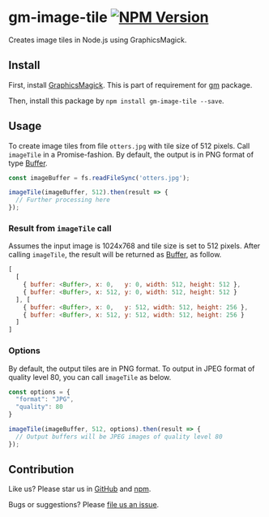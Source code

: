 # gm-image-tile [![NPM Version](https://img.shields.io/npm/v/gm.svg?style=flat)](https://www.npmjs.org/package/gm-image-tile)

Creates image tiles in Node.js using GraphicsMagick.

## Install

First, install [GraphicsMagick](https://graphicsmagick.org). This is part of requirement for [gm](https://npmjs.org/package/gm) package.

Then, install this package by `npm install gm-image-tile --save`.

## Usage

To create image tiles from file `otters.jpg` with tile size of 512 pixels. Call `imageTile` in a Promise-fashion. By default, the output is in PNG format of type [Buffer](https://nodejs.org/api/buffer.html).

```js
const imageBuffer = fs.readFileSync('otters.jpg');

imageTile(imageBuffer, 512).then(result => {
  // Further processing here
});
```

### Result from `imageTile` call

Assumes the input image is 1024x768 and tile size is set to 512 pixels. After calling `imageTile`, the result will be returned as [Buffer](https://nodejs.org/api/buffer.html), as follow.

```js
[
  [
    { buffer: <Buffer>, x: 0,   y: 0, width: 512, height: 512 },
    { buffer: <Buffer>, x: 512, y: 0, width: 512, height: 512 }
  ], [
    { buffer: <Buffer>, x: 0,   y: 512, width: 512, height: 256 },
    { buffer: <Buffer>, x: 512, y: 512, width: 512, height: 256 }
  ]
]
```

### Options

By default, the output tiles are in PNG format. To output in JPEG format of quality level 80, you can call `imageTile` as below.

```js
const options = {
  "format": "JPG",
  "quality": 80
}

imageTile(imageBuffer, 512, options).then(result => {
  // Output buffers will be JPEG images of quality level 80
});
```

## Contribution

Like us? Please star us in [GitHub](https://github.com/compulim/gm-image-tile/stargazers) and [npm](https://npmjs.com/package/gm-image-tile).

Bugs or suggestions? Please [file us an issue](https://github.com/compulim/gm-image-tile/issues).
